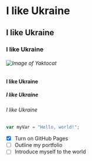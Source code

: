 # I like Ukraine
## I like Ukraine
### I like Ukraine
###### ![Image of Yaktocat](https://octodex.github.com/images/yaktocat.png)
#### I like Ukraine
##### I like Ukraine
###### I like Ukraine
``` javascript
var myVar = "Hello, world!";
```
- [x] Turn on GitHub Pages
- [ ] Outline my portfolio
- [ ] Introduce myself to the world
